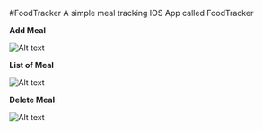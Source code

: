 #FoodTracker
A simple meal tracking IOS App called FoodTracker

**Add Meal**

![Alt text](https://dl.dropboxusercontent.com/u/69071271/saveMeal.png)

**List of Meal**

![Alt text](https://dl.dropboxusercontent.com/u/69071271/listOfMeals.png)

**Delete Meal**

![Alt text](https://dl.dropboxusercontent.com/u/69071271/deleteMeal.png)
